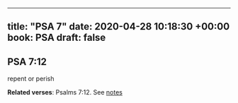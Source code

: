 
---
title: "PSA 7"
date: 2020-04-28 10:18:30 +00:00
book: PSA
draft: false
---

## PSA 7:12

repent or perish

**Related verses**: Psalms 7:12. See [notes](https://my.bible.com/notes/3417628880537378981)

